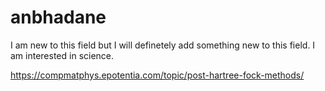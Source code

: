 # anbhadane
I am new to this field but I will definetely add something new to this field. I am interested in science.



https://compmatphys.epotentia.com/topic/post-hartree-fock-methods/
